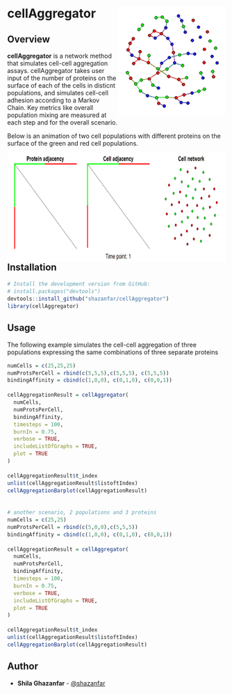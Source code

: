 cellAggregator <img src="man/figures/hex.png" align="right"  height="250" width="250"/>
  ======================================================

Overview
--------

  **cellAggregator** is a network method that simulates cell-cell aggregation assays. cellAggregator takes user input of the number of proteins on the surface of each of the cells in disticnt populations, and simulates cell-cell adhesion according to a Markov Chain. Key metrics like overall population mixing are measured at each step and for the overall scenario.  
  
  Below is an animation of two cell populations with different proteins on the surface of the green and red cell populations.  
  
<img src="man/figures/animation.gif" align="right"  height="250" width="1000"/>

--------

Installation
--------

```r
# Install the development version from GitHub:
# install.packages("devtools")
devtools::install_github("shazanfar/cellAggregator")
library(cellAggregator)
```

Usage
-----

  The following example simulates the cell-cell aggregation of three populations expressing the same combinations of three separate proteins

```r
numCells = c(25,25,25)
numProtsPerCell = rbind(c(5,5,5),c(5,5,5), c(5,5,5))
bindingAffinity = cbind(c(1,0,0), c(0,1,0), c(0,0,1))

cellAggregationResult = cellAggregator(
  numCells,
  numProtsPerCell,
  bindingAffinity,
  timesteps = 100,
  burnIn = 0.75,
  verbose = TRUE,
  includeListOfGraphs = TRUE,
  plot = TRUE
)

cellAggregationResult$t_index
unlist(cellAggregationResult$listoftIndex)
cellAggregationBarplot(cellAggregationResult)


# another scenario, 2 populations and 3 proteins
numCells = c(25,25)
numProtsPerCell = rbind(c(5,0,0),c(5,5,5))
bindingAffinity = cbind(c(1,0,0), c(0,1,0), c(0,0,1))

cellAggregationResult = cellAggregator(
  numCells,
  numProtsPerCell,
  bindingAffinity,
  timesteps = 100,
  burnIn = 0.75,
  verbose = TRUE,
  includeListOfGraphs = TRUE,
  plot = TRUE
)

cellAggregationResult$t_index
unlist(cellAggregationResult$listoftIndex)
cellAggregationBarplot(cellAggregationResult)
```

## Author

* **Shila Ghazanfar**  - [@shazanfar](https://twitter.com/shazanfar)

